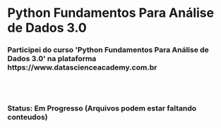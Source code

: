# Python Fundamentos Para Análise de Dados 3.0

<h3>
  Participei do curso 'Python Fundamentos Para Análise de Dados 3.0' na plataforma https://www.datascienceacademy.com.br
</h3>
<br>
<br>

<h3>Status: Em Progresso (Arquivos podem estar faltando conteudos)</h3>
<br>



